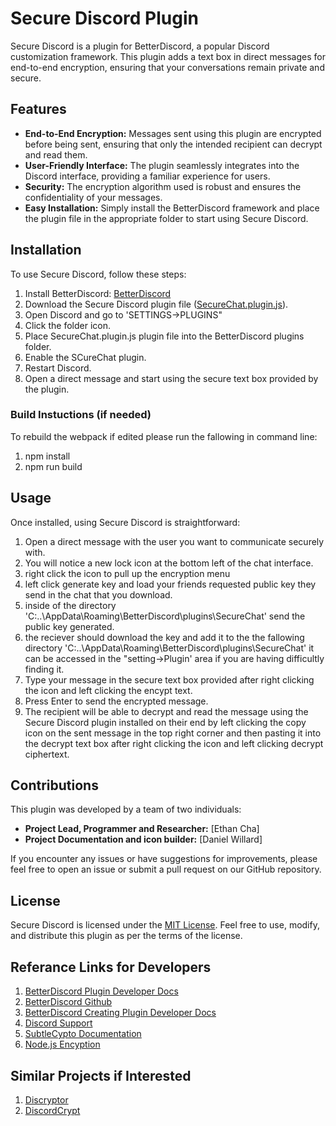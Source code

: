 # Secure Discord Plugin

Secure Discord is a plugin for BetterDiscord, a popular Discord customization framework. This plugin adds a text box in direct messages for end-to-end encryption, ensuring that your conversations remain private and secure.

## Features

- **End-to-End Encryption:** Messages sent using this plugin are encrypted before being sent, ensuring that only the intended recipient can decrypt and read them.
- **User-Friendly Interface:** The plugin seamlessly integrates into the Discord interface, providing a familiar experience for users.
- **Security:** The encryption algorithm used is robust and ensures the confidentiality of your messages.
- **Easy Installation:** Simply install the BetterDiscord framework and place the plugin file in the appropriate folder to start using Secure Discord.

## Installation

To use Secure Discord, follow these steps:

1. Install BetterDiscord: [BetterDiscord](https://betterdiscord.app/)
2. Download the Secure Discord plugin file ([SecureChat.plugin.js](https://github.com/DJ-Willard/Secure-Chat_discord/blob/main/dist/SecureChat.plugin.js)).
3. Open Discord and go to 'SETTINGS->PLUGINS"
4. Click the folder icon.
5. Place SecureChat.plugin.js plugin file into the BetterDiscord plugins folder.
6. Enable the SCureChat plugin.
7. Restart Discord.
8. Open a direct message and start using the secure text box provided by the plugin.

### Build Instuctions (if needed)

To rebuild the webpack if edited please run the fallowing in command line:

1. npm install
2. npm run build

## Usage

Once installed, using Secure Discord is straightforward:

1. Open a direct message with the user you want to communicate securely with.
2. You will notice a new lock icon at the bottom  left of the chat interface.
3. right click the icon to pull up the encryption menu
4. left click generate key and load your friends requested  public key they send in the chat that you download.
5.  inside of the directory 'C:\..\AppData\Roaming\BetterDiscord\plugins\SecureChat' send the public key generated. 
6. the reciever should download the key and add it to the the fallowing directory  'C:\..\AppData\Roaming\BetterDiscord\plugins\SecureChat' it can be accessed in the "setting->Plugin' area if you are having difficultly finding it.
7. Type your message in the secure text box provided after right clicking the icon and left clicking the encypt text.
8. Press Enter to send the encrypted message.
9.  The recipient will be able to decrypt and read the message using the Secure Discord plugin installed on their end by left clicking the copy icon on the sent message in the top right corner  and then pasting it into the decrypt text box after right clicking the icon and left clicking  decrypt ciphertext. 

## Contributions

This plugin was developed by a team of two individuals:

- **Project Lead,  Programmer and Researcher:** [Ethan Cha]
- **Project Documentation and icon builder:** [Daniel Willard]


If you encounter any issues or have suggestions for improvements, please feel free to open an issue or submit a pull request on our GitHub repository.

## License

Secure Discord is licensed under the [MIT License](LICENSE). Feel free to use, modify, and distribute this plugin as per the terms of the license.

## Referance Links for Developers
1. [BetterDiscord Plugin Developer Docs](https://docs.betterdiscord.app/plugins/)
2. [BetterDiscord Github](https://github.com/BetterDiscord/BetterDiscord)
3. [BetterDiscord Creating Plugin Developer Docs](https://docs.betterdiscord.app/plugins/basics/creating-a-plugin/)
4. [Discord Support](https://support.discord.com/hc/en-us)
5. [SubtleCypto Documentation](https://developer.mozilla.org/en-US/docs/Web/API/SubtleCrypto/decrypt)
6. [Node.js Encyption](https://www.sohamkamani.com/nodejs/rsa-encryption/)

## Similar Projects if Interested

1. [Discryptor](https://www.discryptor.io/)
2. [DiscordCrypt](https://github.com/leogx9r/DiscordCrypt)

